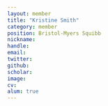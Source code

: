 ```yaml
---
layout: member
title: "Kristine Smith"
category: member
position: Bristol-Myers Squibb
nickname:
handle: 
email: 
twitter: 
github: 
scholar: 
image:
cv: 
alum: true
---
```

